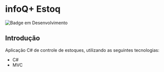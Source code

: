 # infoQ+ Estoq

![Badge em Desenvolvimento](https://img.shields.io/static/v1?label=STATUS&message=DESENVOLVIMENTO&color=GREEN&style=for-the-badge)

## Introdução
Aplicação C# de controle de estoques, utilizando as seguintes tecnologias:
* C#
* MVC
